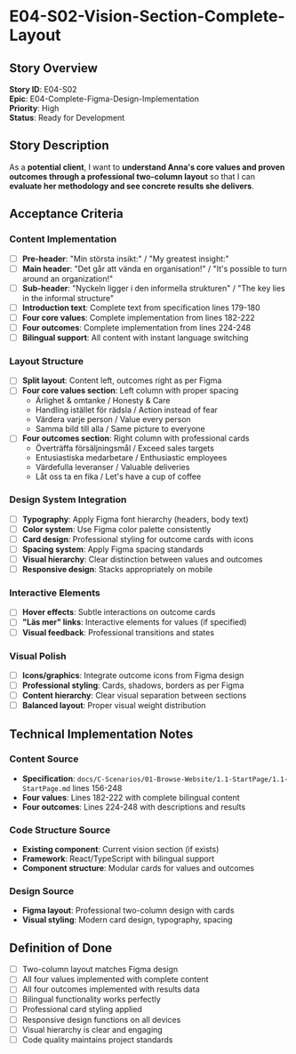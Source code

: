 # E04-S02-Vision-Section-Complete-Layout

## Story Overview

**Story ID**: E04-S02  
**Epic**: E04-Complete-Figma-Design-Implementation  
**Priority**: High  
**Status**: Ready for Development  

## Story Description

As a **potential client**, I want to **understand Anna's core values and proven outcomes through a professional two-column layout** so that I can **evaluate her methodology and see concrete results she delivers**.

## Acceptance Criteria

### Content Implementation
- [ ] **Pre-header**: "Min största insikt:" / "My greatest insight:"
- [ ] **Main header**: "Det går att vända en organisation!" / "It's possible to turn around an organization!"
- [ ] **Sub-header**: "Nyckeln ligger i den informella strukturen" / "The key lies in the informal structure"
- [ ] **Introduction text**: Complete text from specification lines 179-180
- [ ] **Four core values**: Complete implementation from lines 182-222
- [ ] **Four outcomes**: Complete implementation from lines 224-248
- [ ] **Bilingual support**: All content with instant language switching

### Layout Structure
- [ ] **Split layout**: Content left, outcomes right as per Figma
- [ ] **Four core values section**: Left column with proper spacing
  - Ärlighet & omtanke / Honesty & Care
  - Handling istället för rädsla / Action instead of fear  
  - Värdera varje person / Value every person
  - Samma bild till alla / Same picture to everyone
- [ ] **Four outcomes section**: Right column with professional cards
  - Överträffa försäljningsmål / Exceed sales targets
  - Entusiastiska medarbetare / Enthusiastic employees
  - Värdefulla leveranser / Valuable deliveries
  - Låt oss ta en fika / Let's have a cup of coffee

### Design System Integration
- [ ] **Typography**: Apply Figma font hierarchy (headers, body text)
- [ ] **Color system**: Use Figma color palette consistently
- [ ] **Card design**: Professional styling for outcome cards with icons
- [ ] **Spacing system**: Apply Figma spacing standards
- [ ] **Visual hierarchy**: Clear distinction between values and outcomes
- [ ] **Responsive design**: Stacks appropriately on mobile

### Interactive Elements
- [ ] **Hover effects**: Subtle interactions on outcome cards
- [ ] **"Läs mer" links**: Interactive elements for values (if specified)
- [ ] **Visual feedback**: Professional transitions and states

### Visual Polish
- [ ] **Icons/graphics**: Integrate outcome icons from Figma design
- [ ] **Professional styling**: Cards, shadows, borders as per Figma
- [ ] **Content hierarchy**: Clear visual separation between sections
- [ ] **Balanced layout**: Proper visual weight distribution

## Technical Implementation Notes

### Content Source
- **Specification**: `docs/C-Scenarios/01-Browse-Website/1.1-StartPage/1.1-StartPage.md` lines 156-248
- **Four values**: Lines 182-222 with complete bilingual content
- **Four outcomes**: Lines 224-248 with descriptions and results

### Code Structure Source
- **Existing component**: Current vision section (if exists)
- **Framework**: React/TypeScript with bilingual support
- **Component structure**: Modular cards for values and outcomes

### Design Source
- **Figma layout**: Professional two-column design with cards
- **Visual styling**: Modern card design, typography, spacing

## Definition of Done

- [ ] Two-column layout matches Figma design
- [ ] All four values implemented with complete content
- [ ] All four outcomes implemented with results data
- [ ] Bilingual functionality works perfectly
- [ ] Professional card styling applied
- [ ] Responsive design functions on all devices
- [ ] Visual hierarchy is clear and engaging
- [ ] Code quality maintains project standards
